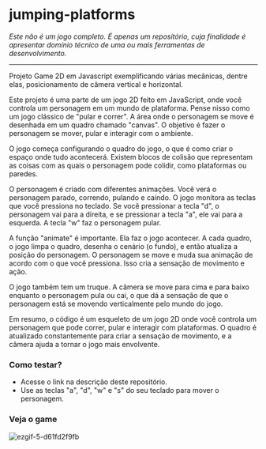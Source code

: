 # jumping-platforms
<i>Este não é um jogo completo. É apenas um repositório, cuja finalidade é apresentar domínio técnico de uma ou mais ferramentas de desenvolvimento.</i>
<hr>

Projeto Game 2D em Javascript exemplificando várias mecânicas, dentre elas, posicionamento de câmera vertical e horizontal.

Este projeto é uma parte de um jogo 2D feito em JavaScript, onde você controla um personagem em um mundo de plataforma. Pense nisso como um jogo clássico de "pular e correr". A área onde o personagem se move é desenhada em um quadro chamado "canvas". O objetivo é fazer o personagem se mover, pular e interagir com o ambiente.

O jogo começa configurando o quadro do jogo, o que é como criar o espaço onde tudo acontecerá. Existem blocos de colisão que representam as coisas com as quais o personagem pode colidir, como plataformas ou paredes.

O personagem é criado com diferentes animações. Você verá o personagem parado, correndo, pulando e caindo. O jogo monitora as teclas que você pressiona no teclado. Se você pressionar a tecla "d", o personagem vai para a direita, e se pressionar a tecla "a", ele vai para a esquerda. A tecla "w" faz o personagem pular.

A função "animate" é importante. Ela faz o jogo acontecer. A cada quadro, o jogo limpa o quadro, desenha o cenário (o fundo), e então atualiza a posição do personagem. O personagem se move e muda sua animação de acordo com o que você pressiona. Isso cria a sensação de movimento e ação.

O jogo também tem um truque. A câmera se move para cima e para baixo enquanto o personagem pula ou cai, o que dá a sensação de que o personagem está se movendo verticalmente pelo mundo do jogo.

Em resumo, o código é um esqueleto de um jogo 2D onde você controla um personagem que pode correr, pular e interagir com plataformas. O quadro é atualizado constantemente para criar a sensação de movimento, e a câmera ajuda a tornar o jogo mais envolvente.

### Como testar?
- Acesse o link na descrição deste repositório.
- Use as teclas "a", "d", "w" e "s" do seu teclado para mover o personagem.

### Veja o game
![ezgif-5-d61fd2f9fb](https://github.com/Magah051/jumping-platforms/assets/31749933/3e07e5e4-0998-4f4a-8902-3ca0966b5735)
